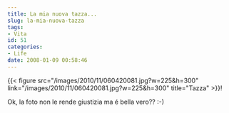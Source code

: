 ```yaml
---
title: La mia nuova tazza...
slug: la-mia-nuova-tazza
tags:
- Vita
id: 51
categories:
- Life
date: 2008-01-09 00:58:46
---
```


{{< figure src="/images/2010/11/060420081.jpg?w=225&amp;h=300" link="/images/2010/11/060420081.jpg?w=225&amp;h=300" title="Tazza" >}}!

Ok, la foto non le rende giustizia ma é bella vero?? :-)
